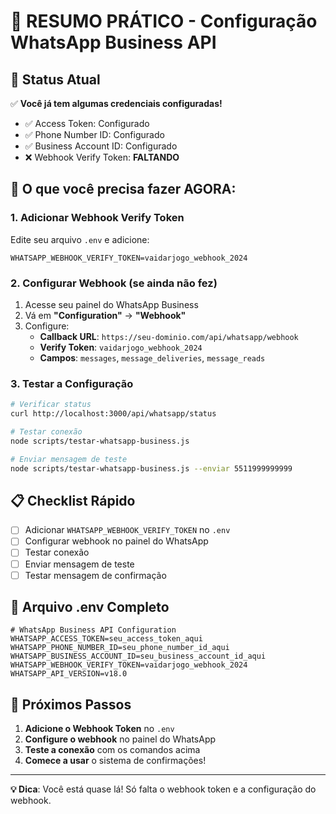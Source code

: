 # 📱 RESUMO PRÁTICO - Configuração WhatsApp Business API

## 🎯 **Status Atual**
✅ **Você já tem algumas credenciais configuradas!**
- ✅ Access Token: Configurado
- ✅ Phone Number ID: Configurado  
- ✅ Business Account ID: Configurado
- ❌ Webhook Verify Token: **FALTANDO**

## 🚀 **O que você precisa fazer AGORA:**

### **1. Adicionar Webhook Verify Token**
Edite seu arquivo `.env` e adicione:
```env
WHATSAPP_WEBHOOK_VERIFY_TOKEN=vaidarjogo_webhook_2024
```

### **2. Configurar Webhook (se ainda não fez)**
1. Acesse seu painel do WhatsApp Business
2. Vá em **"Configuration"** → **"Webhook"**
3. Configure:
   - **Callback URL**: `https://seu-dominio.com/api/whatsapp/webhook`
   - **Verify Token**: `vaidarjogo_webhook_2024`
   - **Campos**: `messages`, `message_deliveries`, `message_reads`

### **3. Testar a Configuração**
```bash
# Verificar status
curl http://localhost:3000/api/whatsapp/status

# Testar conexão
node scripts/testar-whatsapp-business.js

# Enviar mensagem de teste
node scripts/testar-whatsapp-business.js --enviar 5511999999999
```

## 📋 **Checklist Rápido**

- [ ] Adicionar `WHATSAPP_WEBHOOK_VERIFY_TOKEN` no `.env`
- [ ] Configurar webhook no painel do WhatsApp
- [ ] Testar conexão
- [ ] Enviar mensagem de teste
- [ ] Testar mensagem de confirmação

## 🔧 **Arquivo .env Completo**
```env
# WhatsApp Business API Configuration
WHATSAPP_ACCESS_TOKEN=seu_access_token_aqui
WHATSAPP_PHONE_NUMBER_ID=seu_phone_number_id_aqui
WHATSAPP_BUSINESS_ACCOUNT_ID=seu_business_account_id_aqui
WHATSAPP_WEBHOOK_VERIFY_TOKEN=vaidarjogo_webhook_2024
WHATSAPP_API_VERSION=v18.0
```

## 🎉 **Próximos Passos**

1. **Adicione o Webhook Token** no `.env`
2. **Configure o webhook** no painel do WhatsApp
3. **Teste a conexão** com os comandos acima
4. **Comece a usar** o sistema de confirmações!

---

**💡 Dica**: Você está quase lá! Só falta o webhook token e a configuração do webhook.



